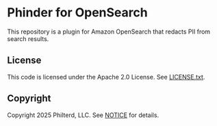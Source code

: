 # Phinder for OpenSearch

This repository is a plugin for Amazon OpenSearch that redacts PII from search results.

## License
This code is licensed under the Apache 2.0 License. See [LICENSE.txt](LICENSE.txt).

## Copyright
Copyright 2025 Philterd, LLC. See [NOTICE](NOTICE.txt) for details.
